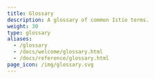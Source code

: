 ```yaml
---
title: Glossary
description: A glossary of common Istio terms.
weight: 30
type: glossary
aliases:
  - /glossary
  - /docs/welcome/glossary.html
  - /docs/reference/glossary.html
page_icon: /img/glossary.svg
---
```

